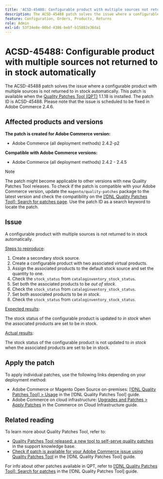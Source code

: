 ```yaml
---
title: 'ACSD-45488: Configurable product with multiple sources not returned to in stock automatically'
description: The ACSD-45488 patch solves the issue where a configurable product with multiple sources is not returned to in stock automatically. This patch is available when the [Quality Patches Tool (QPT)](https://experienceleague.adobe.com/en/docs/commerce-knowledge-base/kb/announcements/commerce-announcements/magento-quality-patches-released-new-tool-to-self-serve-quality-patches) 1.1.18 is installed. The patch ID is ACSD-45488. Please note that the issue is scheduled to be fixed in Adobe Commerce 2.4.6.
feature: Configuration, Orders, Products, Returns
role: Admin
exl-id: 53f34e8e-00bd-4386-bebf-b15882e36da1
---
```

# ACSD-45488: Configurable product with multiple sources not returned to in stock automatically

The ACSD-45488 patch solves the issue where a configurable product with multiple sources is not returned to in stock automatically. This patch is available when the [Quality Patches Tool (QPT)](https://experienceleague.adobe.com/en/docs/commerce-knowledge-base/kb/announcements/commerce-announcements/magento-quality-patches-released-new-tool-to-self-serve-quality-patches) 1.1.18 is installed. The patch ID is ACSD-45488. Please note that the issue is scheduled to be fixed in Adobe Commerce 2.4.6.

## Affected products and versions

**The patch is created for Adobe Commerce version:**

* Adobe Commerce (all deployment methods) 2.4.2-p2

**Compatible with Adobe Commerce versions:**

* Adobe Commerce (all deployment methods) 2.4.2 - 2.4.5

>[!NOTE]
>
>The patch might become applicable to other versions with new Quality Patches Tool releases. To check if the patch is compatible with your Adobe Commerce version, update the `magento/quality-patches` package to the latest version and check the compatibility on the [[!DNL Quality Patches Tool]: Search for patches page](https://experienceleague.adobe.com/en/docs/commerce-knowledge-base/kb/announcements/commerce-announcements/magento-quality-patches-released-new-tool-to-self-serve-quality-patches). Use the patch ID as a search keyword to locate the patch.

## Issue

A configurable product with multiple sources is not returned to in stock automatically.

<u>Steps to reproduce</u>:

1. Create a secondary stock source.
1. Create a configurable product with two associated virtual products.
1. Assign the associated products to the default stock source and set the quantity to one.
1. Check the `stock_status` from `cataloginventory_stock_status`.
1. Set both the associated products to be *out of stock*.
1. Check the `stock_status` from `cataloginventory_stock_status`.
1. Set both associated products to be *in stock*.
1. Check the `stock_status` from `cataloginventory_stock_status`.

<u>Expected results</u>:

The stock status of the configurable product is updated to *in stock* when the associated products are set to be in stock.

<u>Actual results</u>:

The stock status of the configurable product is not updated to *in stock* when the associated products are set to be in stock.

## Apply the patch

To apply individual patches, use the following links depending on your deployment method:

* Adobe Commerce or Magento Open Source on-premises: [[!DNL Quality Patches Tool] > Usage](/help/tools/quality-patches-tool/usage.md) in the [!DNL Quality Patches Tool] guide.
* Adobe Commerce on cloud infrastructure: [Upgrades and Patches > Apply Patches](https://experienceleague.adobe.com/docs/commerce-cloud-service/user-guide/develop/upgrade/apply-patches.html) in the Commerce on Cloud Infrastructure guide.

## Related reading

To learn more about Quality Patches Tool, refer to:

* [Quality Patches Tool released: a new tool to self-serve quality patches](https://experienceleague.adobe.com/en/docs/commerce-knowledge-base/kb/announcements/commerce-announcements/magento-quality-patches-released-new-tool-to-self-serve-quality-patches) in the support knowledge base.
* [Check if patch is available for your Adobe Commerce issue using Quality Patches Tool](/help/tools/quality-patches-tool/patches-available-in-qpt/check-patch-for-magento-issue-with-magento-quality-patches.md) in the [!DNL Quality Patches Tool] guide.

For info about other patches available in QPT, refer to [[!DNL Quality Patches Tool]: Search for patches](https://experienceleague.adobe.com/tools/commerce-quality-patches/index.html) in the [!DNL Quality Patches Tool] guide.
